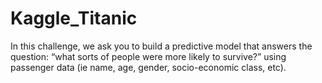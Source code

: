 # Kaggle_Titanic
In this challenge, we ask you to build a predictive model that answers the question: “what sorts of people were more likely to survive?” using passenger data (ie name, age, gender, socio-economic class, etc). 
